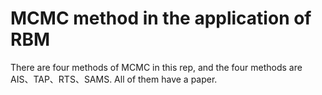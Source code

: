 # MCMC method in the application of RBM

There are four methods of MCMC in this rep, and the four methods are AIS、TAP、RTS、SAMS. All of them have a paper.
